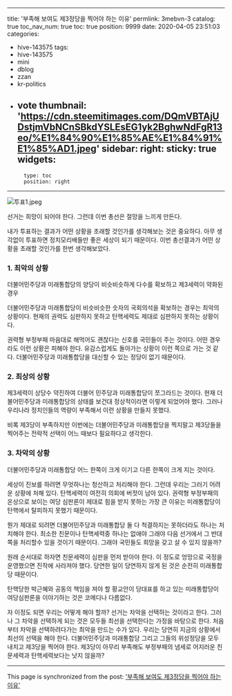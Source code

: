 
---
title: '부족해 보여도 제3정당을 찍어야 하는 이유'
permlink: 3mebvn-3
catalog: true
toc_nav_num: true
toc: true
position: 9999
date: 2020-04-05 23:51:03
categories:
- hive-143575
tags:
- hive-143575
- mini
- dblog
- zzan
- kr-politics
- vote
thumbnail: 'https://cdn.steemitimages.com/DQmVBTAjUDstjmVbNCnSBkdYSLEsEG1yk2BghwNdFgR13eo/%E1%84%90%E1%85%AE%E1%84%91%E1%85%AD1.jpeg'
sidebar:
    right:
        sticky: true
widgets:
    -
        type: toc
        position: right
---


![투표1.jpeg](https://cdn.steemitimages.com/DQmVBTAjUDstjmVbNCnSBkdYSLEsEG1yk2BghwNdFgR13eo/%E1%84%90%E1%85%AE%E1%84%91%E1%85%AD1.jpeg)


선거는 희망이 되어야 한다. 그런데 이번 총선은 절망을 느끼게 만든다.

내가 투표하는 결과가 어떤 상황을 초래할 것인가를 생각해보는 것은 중요하다. 아무 생각없이 투표하면 정치모리배들만 좋은 세상이 되기 때문이다. 이번 총선결과가 어떤 상황을 초래할 것인가를 한번 생각해보았다.

### 1. 최악의 상황

더불어민주당과 미래통합당의 양당이 비슷비슷하게 다수를 확보하고 제3세력이 약화된 경우

더불어민주당과 미래통합당이 비슷비슷한 숫자의 국회의석을 확보하는 경우는 최악의 상황이다. 현재의 권력도 심판하지 못하고 탄핵세력도 제대로 심판하지 못하는 상황이다.

권력형 부정부패 마음대로 해먹어도 괜찮다는 신호를 국민들이 주는 것이다. 어떤 경우라도 이런 상황은 피해야 한다. 유감스럽게도 돌아가는 상황이 이런 쪽으로 가는 것 같다. 더불어민주당과 미래통합당을 대신할 수 있는 정당이 없기 때문이다.

### 2. 최상의 상황

제3세력이 상당수 약진하여 더불어 민주당과 미래통합당이 쪼그라드는 것이다. 현재 더불어민주당과 미래통합당의 상태를 보건대 정상적이라면 이렇게 되었어야 했다. 그러나 우리나라 정치인들의 역량이 부족해서 이런 상황을 만들지 못했다.

비록 제3당이 부족하지만 이번에는 더불어민주당과 미래통합당을 찍지말고 제3당들을 찍어주는 전략적 선택이 어느 때보다 필요하다고 생각한다.

### 3. 차악의 상황

더불어민주당과 미래통합당 어느 한쪽이 크게 이기고 다른 한쪽이 크게 지는 것이다.

세상이 진보를 하려면 무엇하나는 청산하고 처리해야 한다. 그런데 우리는 그러기 어려운 상황에 처해 있다. 탄핵세력이 여전히 의회에 버젓이 남아 있다. 권력형 부정부패의 온상으로 보이는 여당 심판론이 제대로 힘을 받지 못하는 가장 큰 이유는 미래통합당이 탄핵에서 탈피하지 못했기 때문이다.

뭔가 제대로 되려면 더불어민주당과 미래통합당 둘 다 척결하지는 못하더라도 하나는 처치해야 한다. 최소한 친문이나 탄핵세력중 하나는 없애야 그래야 다음 선거에서 그 반대쪽을 처리할수 있을 것이기 때문이다. 그래야 국민들도 희망을 갖고 살 수 있지 않을까?

원래 순서대로 하자면 친문세력이 심판을 먼저 받아야 한다. 이 정도로 엉망으로 국정을 운영했으면 진작에 사라져야 했다. 당연한 일이 당연하지 않게 된 것은 순전히 미래통합당 때문이다.

탄핵당한 박근혜와 공동의 책임을 져야 할 황교안이 당대표를 하고 있는 미래통합당이 여당심판론을 이야기하는 것은 코메디나 다름없다.

자 이정도 되면 우리는 어떻게 해야 할까? 선거는 차악을 선택하는 것이라고 한다. 그러나 그 차악을 선택하게 되는 것은 모두들 최선을 선택한다는 가정을 바탕으로 한다. 처음부터 차악을 선택하려다가는 최악을 만드는 수가 있다. 우리는 당연히 지금의 상황에서 최선의 선택을 해야 한다. 더불어민주당과 미래통합당 그리고 그들의 위성정당을 모두 내치고 제3당을 찍어야 한다. 제3당이 아무리 부족해도 부정부패의 냄세로 어지러운 친문세력과 탄핵세력보다는 낫지 않을까?

- - -

This page is synchronized from the post: ['부족해 보여도 제3정당을 찍어야 하는 이유'](https://steemit.com/@oldstone/3mebvn-3)
